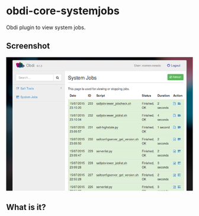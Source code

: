 # obdi-core-systemjobs
Obdi plugin to view system jobs.

## Screenshot

![](images/System_Jobs.png?raw=true)

## What is it?

